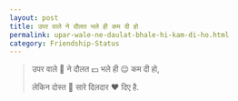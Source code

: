 ```yaml
---
layout: post
title: उपर वाले ने दौलत भले ही कम दी हो
permalink: upar-wale-ne-daulat-bhale-hi-kam-di-ho.html
category: Friendship-Status
---
```

> उपर वाले 👤 ने दौलत 💵 भले ही 😌 कम दी हो, 
> 
> लेकिन दोस्त 👫 सारे दिलदार ❤ दिए है.  
